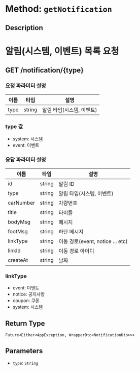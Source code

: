 # Method: `getNotification`

## Description

# 알림(시스템, 이벤트) 목록 요청

 ## GET /notification/{type}

 ### 요청 파라미터 설명

 |이름|타입|설명|
 |-|-|-|
 |type|string|알림 타입(시스템, 이벤트)|

 ### type 값
 - system: 시스템
 - event: 이벤트

 ### 응답 파라미터 설명

 |이름|타입|설명|
 |-|-|-|
 |id|string|알림 ID|
 |type|string|알림 타입(시스템, 이벤트)|
 |carNumber|string|차량번호|
 |title|string|타이틀|
 |bodyMsg|string|메시지|
 |footMsg|string|하단 메시지|
 |linkType|string|이동 경로(event, notice ... etc)|
 |linkId|string|이동 경로 아이디|
 |createAt|string|날짜|

 ### linkType
 - event: 이벤트
 - notice: 공지사항
 - coupon: 쿠폰
 - system: 시스템

## Return Type
`Future<Either<AppException, WrapperDto<NotificationDto>>>`

## Parameters

- `type`: `String`
